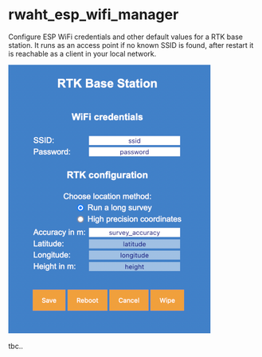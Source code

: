 # rwaht_esp_wifi_manager
Configure ESP WiFi credentials and other default values for a RTK base station. It runs as an access point if no known SSID is found, after restart it is reachable as a client in your local network.

![alt-text-1](./screenshots/config_small.png "Configure Wifi and Real Time Kinematics Base Station")

tbc..
